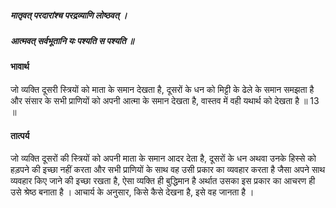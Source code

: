 ##### मातृवत् परदारांश्च परद्रव्याणि लोष्ठवत् ।
##### आत्मवत् सर्वभूतानि यः पश्यति स पश्यति ॥

#### भावार्थ

जो व्यक्ति दूसरी स्त्रियों को माता के समान देखता है, दूसरों के धन को मिट्टी के ढेले के समान समझता है और संसार के सभी प्राणियों को अपनी आत्मा के समान देखता है, वास्तव में वही यथार्थ को देखता है ॥ 13 ॥

#### तात्पर्य

जो व्यक्ति दूसरों की स्त्रियों को अपनी माता के समान आदर देता है, दूसरों के धन अथवा उनके हिस्से को हड़पने की इच्छा नहीं करता और सभी प्राणियों के साथ वह उसी प्रकार का व्यवहार करता है जैसा अपने साथ व्यवहार किए जाने की इच्छा रखता है, ऐसा व्यक्ति ही बुद्धिमान है अर्थात उसका इस प्रकार का आचरण ही उसे श्रेष्ठ बनाता है । आचार्य के अनुसार, किसे कैसे देखना है, इसे वह जानता है ।